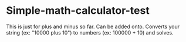 # Simple-math-calculator-test
This is just for plus and minus so far. Can be added onto. Converts your string (ex: "10000 plus 10") to numbers (ex: 100000 + 10) and solves.
